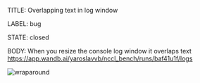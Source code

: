 TITLE:
Overlapping text in log window

LABEL:
bug

STATE:
closed

BODY:
When you resize the console log window it overlaps text
https://app.wandb.ai/yaroslavvb/nccl_bench/runs/baf41u1f/logs

![wraparound](https://user-images.githubusercontent.com/23068/60276024-b2ebb000-98af-11e9-9b26-ece5e8892ec1.gif)


